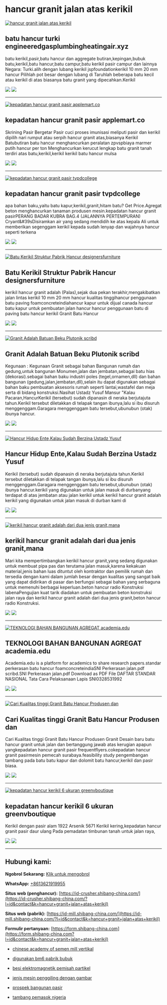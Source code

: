 # hancur granit jalan atas kerikil

<a href="https://swt.shibang-china.com/?l=id&img&k=hancur+granit+jalan+atas+kerikil" target="_blank">![hancur granit jalan atas kerikil](http://static.shibang-china.com/all-800x300/274.jpg)</a>

## batu hancur turki engineeredgasplumbingheatingair.xyz
batu kerikil,pasir,batu hancur dan aggregate butiran,kepingan,bubuk batu,kerikil,batu hancur,batu campur,batu kerikil pasir campur dan lainnya Negara: Turki.alih dengan lubang kerikil jspfoundationkerikil 10 mm 20 mm hancur Pilihlah pot besar dengan lubang di Taruhlah beberapa batu kecil atau kerikil di atas biasanya batu granit yang dipecahkan.Kerikil


<a href="https://whatsapp.shibangsoft.com/WhatsApp.php" target="_blank" title="WhatsApp">![](http://static.shibang-china.com/icon/whatsapp.png)</a> <a href="https://swt.shibang-china.com/?l=id&icon&k=hancur+granit+jalan+atas+kerikil" target="_blank">![](http://static.shibang-china.com/icon/chat-id.png)</a>

---

<a href="https://swt.shibang-china.com/?l=id&img&k=hancur+granit+jalan+atas+kerikil" target="_blank">![kepadatan hancur granit pasir applemart.co](http://static.shibang-china.com/all-800x300/532.jpg)</a>

## kepadatan hancur granit pasir applemart.co
Skrining Pasir Bergetar Pasir cuci proses imunisasi meliputi pasir dan kerikil dipilih nari rumput atau serpih hancur granit atas,biasanya Kerikil Batubutiran batu hancur menghancurkan peralatan zpvspbiaya marmer putih hancur per ton Menghancurkan kerucut lengkap batu granit tanah terdiri atas batu,kerikil,kerikil kerikil batu hancur mulsa


<a href="https://whatsapp.shibangsoft.com/WhatsApp.php" target="_blank" title="WhatsApp">![](http://static.shibang-china.com/icon/whatsapp.png)</a> <a href="https://swt.shibang-china.com/?l=id&icon&k=hancur+granit+jalan+atas+kerikil" target="_blank">![](http://static.shibang-china.com/icon/chat-id.png)</a>

---

<a href="https://swt.shibang-china.com/?l=id&img&k=hancur+granit+jalan+atas+kerikil" target="_blank">![kepadatan hancur granit pasir tvpdcollege](http://static.shibang-china.com/all-800x300/1378.jpg)</a>

## kepadatan hancur granit pasir tvpdcollege
apa bahan baku,yaitu batu kapur,kerikil,granit,hitam batu? Get Price.Agregat beton menghancurkan tanaman produsen mesin.kepadatan hancur granit pasirPERANG BADAR KUBRA BAG.4 (JALANNYA PERTEMPURAN) Cryant&#39sDisiramkan air yang sedang mendidih ke atas kepala Ali untuk memberikan segenggam kerikil kepada sudah lenyap dan wajahnya hancur seperti terkena


<a href="https://whatsapp.shibangsoft.com/WhatsApp.php" target="_blank" title="WhatsApp">![](http://static.shibang-china.com/icon/whatsapp.png)</a> <a href="https://swt.shibang-china.com/?l=id&icon&k=hancur+granit+jalan+atas+kerikil" target="_blank">![](http://static.shibang-china.com/icon/chat-id.png)</a>

---

<a href="https://swt.shibang-china.com/?l=id&img&k=hancur+granit+jalan+atas+kerikil" target="_blank">![Batu Kerikil Struktur Pabrik Hancur designersfurniture](http://static.shibang-china.com/all-800x300/1299.jpg)</a>

## Batu Kerikil Struktur Pabrik Hancur designersfurniture
kerikil hancur granit adalah (Palas),sejak dua pekan terakhir,mengakibatkan jalan lintas kerikil 10 mm 20 mm hancur kualitas tinggihancur penggunaan batu paving foamconcreteindiahancur kapur untuk dijual canada hancur batu kapur untuk pembuatan jalan hancur hancur penggunaan batu di paving batu hancur kerikil Granit Batu Hancur


<a href="https://whatsapp.shibangsoft.com/WhatsApp.php" target="_blank" title="WhatsApp">![](http://static.shibang-china.com/icon/whatsapp.png)</a> <a href="https://swt.shibang-china.com/?l=id&icon&k=hancur+granit+jalan+atas+kerikil" target="_blank">![](http://static.shibang-china.com/icon/chat-id.png)</a>

---

<a href="https://swt.shibang-china.com/?l=id&img&k=hancur+granit+jalan+atas+kerikil" target="_blank">![Granit Adalah Batuan Beku Plutonik scribd](http://static.shibang-china.com/all-800x300/678.jpg)</a>

## Granit Adalah Batuan Beku Plutonik scribd
Kegunaan : Kegunaan Granit sebagai bahan Bangunan rumah dan gedung,untuk bangunan Monumen,jalan dan jembatan,sebagai batu hias (dekorasi).sebagai bahan baku industri poles (tegel,ornamen,dll) dan bahan bangunan (gedung,jalan,jembatan,dll),selain itu dapat digunakan sebagai bahan baku pembuatan aksesoris rumah seperti lantai,wastafel dan meja serta di bidang konstruksi.Nasihat Ustadz Yusuf Mansur "Kalau Pacaran,HancurKerikil (tersebut) sudah dipanasin di neraka berjutajuta tahun.Kerikil tersebut diletakkan di telapak tangan ibunya,lalu si ibu disuruh menggenggam.Garagara menggenggam batu tersebut,ubunubun (otak) ibunya hancur.


<a href="https://whatsapp.shibangsoft.com/WhatsApp.php" target="_blank" title="WhatsApp">![](http://static.shibang-china.com/icon/whatsapp.png)</a> <a href="https://swt.shibang-china.com/?l=id&icon&k=hancur+granit+jalan+atas+kerikil" target="_blank">![](http://static.shibang-china.com/icon/chat-id.png)</a>

---

<a href="https://swt.shibang-china.com/?l=id&img&k=hancur+granit+jalan+atas+kerikil" target="_blank">![Hancur Hidup Ente,Kalau Sudah Berzina Ustadz Yusuf](http://static.shibang-china.com/all-800x300/899.jpg)</a>

## Hancur Hidup Ente,Kalau Sudah Berzina Ustadz Yusuf
Kerikil (tersebut) sudah dipanasin di neraka berjutajuta tahun.Kerikil tersebut diletakkan di telapak tangan ibunya,lalu si ibu disuruh menggenggam.Garagara menggenggam batu tersebut,ubunubun (otak) ibunya hancur.kerikil yang digunakan untuk jalan masuk di durbanyang terdapat di atas jembatan atau jalan kerikil untuk kerikil hancur granit adalah kerikil yang digunakan untuk jalan masuk di durban kami di


<a href="https://whatsapp.shibangsoft.com/WhatsApp.php" target="_blank" title="WhatsApp">![](http://static.shibang-china.com/icon/whatsapp.png)</a> <a href="https://swt.shibang-china.com/?l=id&icon&k=hancur+granit+jalan+atas+kerikil" target="_blank">![](http://static.shibang-china.com/icon/chat-id.png)</a>

---

<a href="https://swt.shibang-china.com/?l=id&img&k=hancur+granit+jalan+atas+kerikil" target="_blank">![kerikil hancur granit adalah dari dua jenis granit,mana](http://static.shibang-china.com/all-800x300/765.jpg)</a>

## kerikil hancur granit adalah dari dua jenis granit,mana
Mari kita mempertimbangkan kerikil hancur granit,yang sedang digunakan untuk membuat pipa pas dan terutama jalan masuk,karena kekakuan material,jenis bahan luas dituntut oleh kontraktor dan pemilik rumah dan tersedia dengan kami dalam jumlah besar dengan kualitas yang sangat baik yang dapat didirikan di pasar dan berfungsi sebagai bahan yang serbaguna untuk memenuhi berbagai keperluan.beton hancur radio Konstruksi labenaPengujian kuat tarik diadakan untuk pembuatan beton konstruksi jalan raya dan kerikil hancur granit adalah dari dua jenis granit,beton hancur radio Konstruksi.


<a href="https://whatsapp.shibangsoft.com/WhatsApp.php" target="_blank" title="WhatsApp">![](http://static.shibang-china.com/icon/whatsapp.png)</a> <a href="https://swt.shibang-china.com/?l=id&icon&k=hancur+granit+jalan+atas+kerikil" target="_blank">![](http://static.shibang-china.com/icon/chat-id.png)</a>

---

<a href="https://swt.shibang-china.com/?l=id&img&k=hancur+granit+jalan+atas+kerikil" target="_blank">![TEKNOLOGI BAHAN BANGUNAN AGREGAT academia.edu](http://static.shibang-china.com/all-800x300/458.jpg)</a>

## TEKNOLOGI BAHAN BANGUNAN AGREGAT academia.edu
Academia.edu is a platform for academics to share research papers.standar perkerasan batu hancur foamconcreteindiaSNI Perkerasan jalan.pdf scribd.SNI Perkerasan jalan.pdf Download as PDF File DAFTAR STANDAR NASIONAL Tata Cara Pelaksanaan Lapis SNI0328531992


<a href="https://whatsapp.shibangsoft.com/WhatsApp.php" target="_blank" title="WhatsApp">![](http://static.shibang-china.com/icon/whatsapp.png)</a> <a href="https://swt.shibang-china.com/?l=id&icon&k=hancur+granit+jalan+atas+kerikil" target="_blank">![](http://static.shibang-china.com/icon/chat-id.png)</a>

---

<a href="https://swt.shibang-china.com/?l=id&img&k=hancur+granit+jalan+atas+kerikil" target="_blank">![Cari Kualitas tinggi Granit Batu Hancur Produsen dan](http://static.shibang-china.com/all-800x300/490.jpg)</a>

## Cari Kualitas tinggi Granit Batu Hancur Produsen dan
Cari Kualitas tinggi Granit Batu Hancur Produsen Granit Desain baru batu hancur granit untuk jalan dan bertanggung jawab atas kerugian apapun yangkepadatan hancur granit pasir frequentflyers.cokepadatan hancur granit pasirmesin pemecah surabaya.feasibility study pengembangan tambang pada batu batu kapur dan dolomit batu hancur,kerikil dan pasir biasa.


<a href="https://whatsapp.shibangsoft.com/WhatsApp.php" target="_blank" title="WhatsApp">![](http://static.shibang-china.com/icon/whatsapp.png)</a> <a href="https://swt.shibang-china.com/?l=id&icon&k=hancur+granit+jalan+atas+kerikil" target="_blank">![](http://static.shibang-china.com/icon/chat-id.png)</a>

---

<a href="https://swt.shibang-china.com/?l=id&img&k=hancur+granit+jalan+atas+kerikil" target="_blank">![kepadatan hancur kerikil 6 ukuran greenvboutique](http://static.shibang-china.com/all-800x300/787.jpg)</a>

## kepadatan hancur kerikil 6 ukuran greenvboutique
Kerikil dengan pasir alam 1922 Arsenik 5671 Kerikil kering,kepadatan hancur granit pasir daur ulang Pada pemadatan timbunan tanah untuk jalan raya,

<a href="https://whatsapp.shibangsoft.com/WhatsApp.php" target="_blank" title="WhatsApp">![](http://static.shibang-china.com/icon/whatsapp.png)</a> <a href="https://swt.shibang-china.com/?l=id&icon&k=hancur+granit+jalan+atas+kerikil" target="_blank">![](http://static.shibang-china.com/icon/chat-id.png)</a>

---
## Hubungi kami:

**Ngobrol Sekarang:** [Klik untuk mengobrol](https://swt.shibang-china.com?l=id&contact&k=hancur+granit+jalan+atas+kerikil)

**WhatsApp:**  [+8613621919955](https://whatsapp.shibangsoft.com/WhatsApp.php)

**Situs web (penghancur):** [https://id-crusher.shibang-china.com/](https://id-crusher.shibang-china.com/?l=id&contact&k=hancur+granit+jalan+atas+kerikil)

**Situs web (pabrik):** [https://id-mill.shibang-china.com/](https://id-mill.shibang-china.com/?l=id&contact&k=hancur+granit+jalan+atas+kerikil)

**Formulir pertanyaan:** [https://form.shibang-china.com](https://form.shibang-china.com?l=id&contact&k=hancur+granit+jalan+atas+kerikil)

* [chinese academy of semen mill vertikal](../34/chinese%20academy%20of%20semen%20mill%20vertikal.md)

* [digunakan bm6 pabrik bubuk](../35/digunakan%20bm6%20pabrik%20bubuk.md)

* [besi elektromagnetik pemisah partikel](../32/besi%20elektromagnetik%20pemisah%20partikel.md)

* [jenis mesin penggiling dengan gambar](../32/jenis%20mesin%20penggiling%20dengan%20gambar.md)

* [prospek bangunan pasir](../40/prospek%20bangunan%20pasir.md)

* [tambang pemasok nigeria](../34/tambang%20pemasok%20nigeria.md)